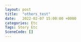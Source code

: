 ```yaml
---
layout: post
title:  "others_test"
date:   2022-02-07 15:00:00 +0000
categories: Etc
Tags: Story Etc
SceneCode: []
---
```

